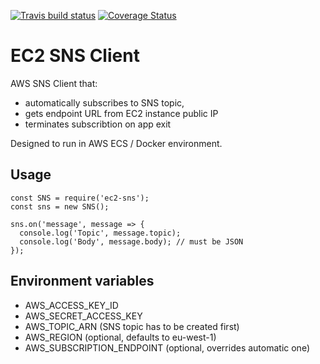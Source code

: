 [![Travis build status](https://travis-ci.org/jaaaco/ec2-sns.svg?branch=master)](https://travis-ci.org/jaaaco/ec2-sns/) 
[![Coverage Status](https://coveralls.io/repos/github/jaaaco/ec2-sns/badge.svg)](https://coveralls.io/github/jaaaco/ec2-sns)

# EC2 SNS Client

AWS SNS Client that:
* automatically subscribes to SNS topic, 
* gets endpoint URL from EC2 instance public IP
* terminates subscribtion on app exit

Designed to run in AWS ECS / Docker environment.

## Usage

```
const SNS = require('ec2-sns');
const sns = new SNS();

sns.on('message', message => {
  console.log('Topic', message.topic);
  console.log('Body', message.body); // must be JSON
});
```

## Environment variables 

* AWS_ACCESS_KEY_ID
* AWS_SECRET_ACCESS_KEY
* AWS_TOPIC_ARN (SNS topic has to be created first)
* AWS_REGION (optional, defaults to eu-west-1)
* AWS_SUBSCRIPTION_ENDPOINT (optional, overrides automatic one)


